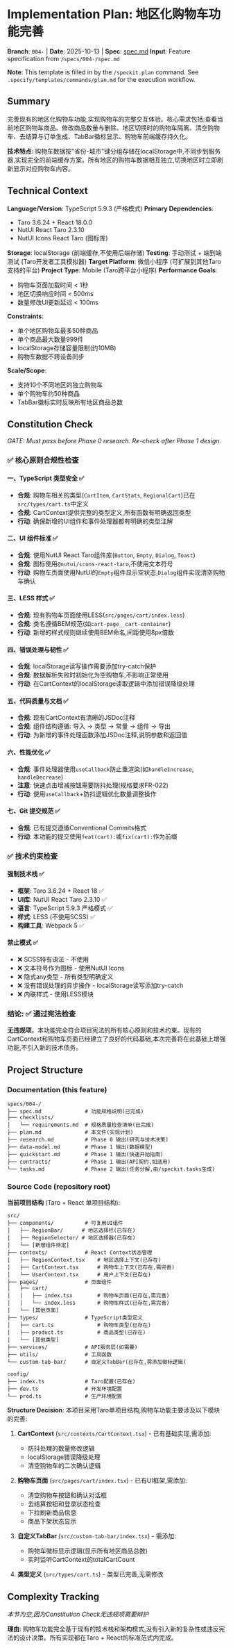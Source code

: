 # Implementation Plan: 地区化购物车功能完善

**Branch**: `004-` | **Date**: 2025-10-13 | **Spec**: [spec.md](./spec.md)
**Input**: Feature specification from `/specs/004-/spec.md`

**Note**: This template is filled in by the `/speckit.plan` command. See `.specify/templates/commands/plan.md` for the execution workflow.

## Summary

完善现有的地区化购物车功能,实现购物车的完整交互体验。核心需求包括:查看当前地区购物车商品、修改商品数量与删除、地区切换时的购物车隔离、清空购物车、去结算与订单生成、TabBar徽标显示、购物车前端缓存持久化。

**技术特点**: 购物车数据按"省份-城市"键分组存储在localStorage中,不同步到服务器,实现完全的前端缓存方案。所有地区的购物车数据相互独立,切换地区时立即刷新显示对应购物车内容。

## Technical Context

**Language/Version**: TypeScript 5.9.3 (严格模式)
**Primary Dependencies**:
- Taro 3.6.24 + React 18.0.0
- NutUI React Taro 2.3.10
- NutUI Icons React Taro (图标库)

**Storage**: localStorage (前端缓存,不使用后端存储)
**Testing**: 手动测试 + 端到端测试 (Taro开发者工具模拟器)
**Target Platform**: 微信小程序 (可扩展到其他Taro支持的平台)
**Project Type**: Mobile (Taro跨平台小程序)
**Performance Goals**:
- 购物车页面加载时间 < 1秒
- 地区切换响应时间 < 500ms
- 数量修改UI更新延迟 < 100ms

**Constraints**:
- 单个地区购物车最多50种商品
- 单个商品最大数量999件
- localStorage存储容量限制(约10MB)
- 购物车数据不跨设备同步

**Scale/Scope**:
- 支持10个不同地区的独立购物车
- 单个购物车约50种商品
- TabBar徽标实时反映所有地区商品总数

## Constitution Check

*GATE: Must pass before Phase 0 research. Re-check after Phase 1 design.*

### ✅ 核心原则合规性检查

#### 一、TypeScript 类型安全 ✅
- **合规**: 购物车相关的类型(`CartItem`, `CartStats`, `RegionalCart`)已在`src/types/cart.ts`中定义
- **合规**: CartContext提供完整的类型定义,所有函数有明确返回类型
- **行动**: 确保新增的UI组件和事件处理器都有明确的类型注解

#### 二、UI 组件标准 ✅
- **合规**: 使用NutUI React Taro组件库(`Button`, `Empty`, `Dialog`, `Toast`)
- **合规**: 图标使用`@nutui/icons-react-taro`,不使用文本符号
- **行动**: 购物车页面使用NutUI的`Empty`组件显示空状态,`Dialog`组件实现清空购物车确认

#### 三、LESS 样式 ✅
- **合规**: 现有购物车页面使用LESS(`src/pages/cart/index.less`)
- **合规**: 类名遵循BEM规范(如`cart-page__cart-container`)
- **行动**: 新增的样式规则继续使用BEM命名,间距使用8px倍数

#### 四、错误处理与韧性 ✅
- **合规**: localStorage读写操作需要添加try-catch保护
- **合规**: 数据解析失败时初始化为空购物车,不影响正常使用
- **行动**: 在CartContext的localStorage读取逻辑中添加错误降级处理

#### 五、代码质量与文档 ✅
- **合规**: 现有CartContext有清晰的JSDoc注释
- **合规**: 组件结构遵循: 导入 → 类型 → 常量 → 组件 → 导出
- **行动**: 为新增的事件处理函数添加JSDoc注释,说明参数和返回值

#### 六、性能优化 ✅
- **合规**: 事件处理器使用`useCallback`防止重渲染(如`handleIncrease`, `handleDecrease`)
- **注意**: 快速点击增减按钮需要防抖处理(规格要求FR-022)
- **行动**: 使用`useCallback`+防抖逻辑优化数量调整操作

#### 七、Git 提交规范 ✅
- **合规**: 已有提交遵循Conventional Commits格式
- **行动**: 本功能的提交使用`feat(cart):`或`fix(cart):`作为前缀

### ✅ 技术约束检查

#### 强制技术栈 ✅
- **框架**: Taro 3.6.24 + React 18 ✅
- **UI库**: NutUI React Taro 2.3.10 ✅
- **语言**: TypeScript 5.9.3 严格模式 ✅
- **样式**: LESS (不使用SCSS) ✅
- **构建工具**: Webpack 5 ✅

#### 禁止模式 ✅
- ❌ SCSS特有语法 - 不使用
- ❌ 文本符号作为图标 - 使用NutUI Icons
- ❌ 隐式any类型 - 所有类型明确定义
- ❌ 没有错误处理的异步操作 - localStorage读写添加try-catch
- ❌ 内联样式 - 使用LESS模块

### 结论: ✅ 通过宪法检查

**无违规项**。本功能完全符合项目宪法的所有核心原则和技术约束。现有的CartContext和购物车页面已经建立了良好的代码基础,本次完善将在此基础上增强功能,不引入新的技术债务。

## Project Structure

### Documentation (this feature)

```
specs/004-/
├── spec.md              # 功能规格说明(已完成)
├── checklists/
│   └── requirements.md  # 规格质量检查清单(已完成)
├── plan.md              # 本文件(实现计划)
├── research.md          # Phase 0 输出(研究与技术决策)
├── data-model.md        # Phase 1 输出(数据模型)
├── quickstart.md        # Phase 1 输出(快速开始指南)
├── contracts/           # Phase 1 输出(API契约,如适用)
└── tasks.md             # Phase 2 输出(任务分解,由/speckit.tasks生成)
```

### Source Code (repository root)

**当前项目结构** (Taro + React 单项目结构):

```
src/
├── components/          # 可复用UI组件
│   ├── RegionBar/      # 地区选择栏(已存在)
│   ├── RegionSelector/ # 地区选择器(已存在)
│   └── [新增组件待定]
├── contexts/            # React Context状态管理
│   ├── RegionContext.tsx    # 地区选择上下文(已存在)
│   ├── CartContext.tsx      # 购物车上下文(已存在,需完善)
│   └── UserContext.tsx      # 用户上下文(已存在)
├── pages/               # 页面组件
│   ├── cart/
│   │   ├── index.tsx        # 购物车页面(已存在,需完善)
│   │   └── index.less       # 购物车样式(已存在,需完善)
│   └── [其他页面]
├── types/               # TypeScript类型定义
│   ├── cart.ts              # 购物车类型(已存在)
│   ├── product.ts           # 商品类型(已存在)
│   └── [其他类型]
├── services/            # API服务层(如需要)
├── utils/               # 工具函数
└── custom-tab-bar/      # 自定义TabBar(已存在,需添加徽标逻辑)

config/
├── index.ts             # Taro配置(已存在)
├── dev.ts               # 开发环境配置
└── prod.ts              # 生产环境配置
```

**Structure Decision**:
本项目采用Taro单项目结构,购物车功能主要涉及以下模块的完善:
1. **CartContext** (`src/contexts/CartContext.tsx`) - 已有基础实现,需添加:
   - 防抖处理的数量修改逻辑
   - localStorage错误降级处理
   - 清空购物车的二次确认逻辑

2. **购物车页面** (`src/pages/cart/index.tsx`) - 已有UI框架,需添加:
   - 清空购物车按钮和确认对话框
   - 去结算按钮和登录状态检查
   - 下拉刷新商品信息
   - 商品下架状态显示

3. **自定义TabBar** (`src/custom-tab-bar/index.tsx`) - 需添加:
   - 购物车徽标显示逻辑(显示所有地区商品总数)
   - 实时监听CartContext的totalCartCount

4. **类型定义** (`src/types/cart.ts`) - 类型已完善,无需修改

## Complexity Tracking

*本节为空,因为Constitution Check无违规项需要辩护*

**理由**: 购物车功能完全基于现有的技术栈和架构模式,没有引入新的复杂性或违反宪法的设计决策。所有实现都在Taro + React的标准范式内完成。

